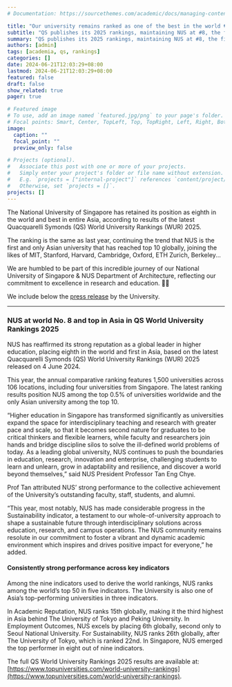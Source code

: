 ```yaml
---
# Documentation: https://sourcethemes.com/academic/docs/managing-content/

title: "Our university remains ranked as one of the best in the world 🌏"
subtitle: "QS publishes its 2025 rankings, maintaining NUS at #8, the first and only university in Asia to be ranked top 10 globally."
summary: "QS publishes its 2025 rankings, maintaining NUS at #8, the first and only university in Asia to be ranked top 10 globally."
authors: [admin]
tags: [academia, qs, rankings]
categories: []
date: 2024-06-21T12:03:29+08:00
lastmod: 2024-06-21T12:03:29+08:00
featured: false
draft: false
show_related: true
pager: true

# Featured image
# To use, add an image named `featured.jpg/png` to your page's folder.
# Focal points: Smart, Center, TopLeft, Top, TopRight, Left, Right, BottomLeft, Bottom, BottomRight.
image:
  caption: ""
  focal_point: ""
  preview_only: false

# Projects (optional).
#   Associate this post with one or more of your projects.
#   Simply enter your project's folder or file name without extension.
#   E.g. `projects = ["internal-project"]` references `content/project/deep-learning/index.md`.
#   Otherwise, set `projects = []`.
projects: []
---
```


The National University of Singapore has retained its position as eighth in the world and best in entire Asia, according to results of the latest Quacquarelli Symonds (QS) World University Rankings (WUR) 2025.

The ranking is the same as last year, continuing the trend that NUS is the first and only Asian university that has reached top 10 globally, joining the likes of MIT, Stanford, Harvard, Cambridge, Oxford, ETH Zurich, Berkeley...

We are humbled to be part of this incredible journey of our National University of Singapore & NUS Department of Architecture, reflecting our commitment to excellence in research and education. 🏅🚀

We include below the [press release](https://news.nus.edu.sg/nus-at-world-no-8-and-top-in-asia-in-qs-world-university-rankings-2025/) by the University.


---

### NUS at world No. 8 and top in Asia in QS World University Rankings 2025

NUS has reaffirmed its strong reputation as a global leader in higher education, placing eighth in the world and first in Asia, based on the latest Quacquarelli Symonds (QS) World University Rankings (WUR) 2025 released on 4 June 2024.

This year, the annual comparative ranking features 1,500 universities across 106 locations, including four universities from Singapore. The latest ranking results position NUS among the top 0.5% of universities worldwide and the only Asian university among the top 10.

“Higher education in Singapore has transformed significantly as universities expand the space for interdisciplinary teaching and research with greater pace and scale, so that it becomes second nature for graduates to be critical thinkers and flexible learners, while faculty and researchers join hands and bridge discipline silos to solve the ill-defined world problems of today. As a leading global university, NUS continues to push the boundaries in education, research, innovation and enterprise, challenging students to learn and unlearn, grow in adaptability and resilience, and discover a world beyond themselves,” said NUS President Professor Tan Eng Chye.

Prof Tan attributed NUS’ strong performance to the collective achievement of the University’s outstanding faculty, staff, students, and alumni.

“This year, most notably, NUS has made considerable progress in the Sustainability indicator, a testament to our whole-of-university approach to shape a sustainable future through interdisciplinary solutions across education, research, and campus operations. The NUS community remains resolute in our commitment to foster a vibrant and dynamic academic environment which inspires and drives positive impact for everyone,” he added.

#### Consistently strong performance across key indicators

Among the nine indicators used to derive the world rankings, NUS ranks among the world’s top 50 in five indicators. The University is also one of Asia’s top-performing universities in three indicators.

In Academic Reputation, NUS ranks 15th globally, making it the third highest in Asia behind The University of Tokyo and Peking University. In Employment Outcomes, NUS excels by placing 6th globally, second only to Seoul National University. For Sustainability, NUS ranks 26th globally, after The University of Tokyo, which is ranked 22nd. In Singapore, NUS emerged the top performer in eight out of nine indicators.

The full QS World University Rankings 2025 results are available at: [https://www.topuniversities.com/world-university-rankings](https://www.topuniversities.com/world-university-rankings).